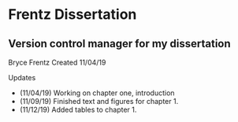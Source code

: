 # Frentz Dissertation
## Version control manager for my dissertation
Bryce Frentz
Created 11/04/19


Updates 
* (11/04/19) Working on chapter one, introduction
* (11/09/19) Finished text and figures for chapter 1.
* (11/12/19) Added tables to chapter 1.



